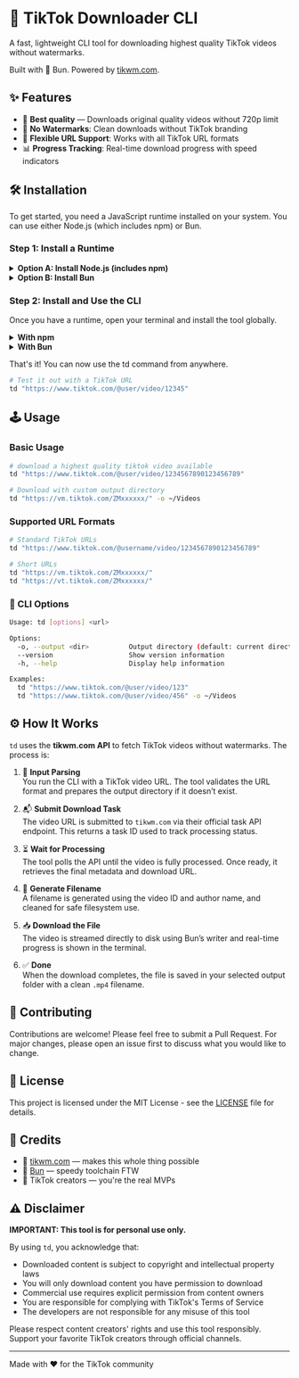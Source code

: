 # 🎵 TikTok Downloader CLI

A fast, lightweight CLI tool for downloading highest quality TikTok videos without watermarks.

Built with 🧪 Bun. Powered by [tikwm.com](https://tikwm.com/originalDownloader.html).


## ✨ Features

- 🎥 **Best quality** — Downloads original quality videos without 720p limit
- 🚫 **No Watermarks**: Clean downloads without TikTok branding
- 🔗 **Flexible URL Support**: Works with all TikTok URL formats
- 📊 **Progress Tracking**: Real-time download progress with speed indicators


## 🛠️ Installation

To get started, you need a JavaScript runtime installed on your system. You can use either Node.js (which includes npm) or Bun.

### Step 1: Install a Runtime

<details>
<summary><b>Option A: Install Node.js (includes npm)</b></summary>

The most common method. If you don't have it, get the LTS version from the [official Node.js website](https://nodejs.org/).

</details>

<details>
<summary><b>Option B: Install Bun</b></summary>

For the fastest experience. You can install it with a single command. See the [official Bun website](https://bun.sh) for details.

```bash
curl -fsSL [https://bun.sh/install](https://bun.sh/install) | bash
```

</details>

### Step 2: Install and Use the CLI
Once you have a runtime, open your terminal and install the tool globally.
<details>
<summary><b>With npm</b></summary>

```bash
npm install -g tiktok-downloader-cli
```
</details>

<details>
<summary><b>With Bun</b></summary>

```bash
bun install -g tiktok-downloader-cli
```
</details>

That's it! You can now use the td command from anywhere.

```bash
# Test it out with a TikTok URL
td "https://www.tiktok.com/@user/video/12345"
```

## 🕹️ Usage

### Basic Usage

```bash
# download a highest quality tiktok video available
td "https://www.tiktok.com/@user/video/1234567890123456789"

# Download with custom output directory
td "https://vm.tiktok.com/ZMxxxxxx/" -o ~/Videos
```

### Supported URL Formats

```bash
# Standard TikTok URLs
td "https://www.tiktok.com/@username/video/1234567890123456789"

# Short URLs
td "https://vm.tiktok.com/ZMxxxxxx/"
td "https://vt.tiktok.com/ZMxxxxxx/"
```

### 🔧 CLI Options

```bash
Usage: td [options] <url>

Options:
  -o, --output <dir>          Output directory (default: current directory)
  --version                   Show version information
  -h, --help                  Display help information

Examples:
  td "https://www.tiktok.com/@user/video/123"
  td "https://www.tiktok.com/@user/video/456" -o ~/Videos
```

## ⚙️ How It Works

`td` uses the **tikwm.com API** to fetch TikTok videos without watermarks. The process is:

1. 🧾 **Input Parsing**  
   You run the CLI with a TikTok video URL. The tool validates the URL format and prepares the output directory if it doesn’t exist.

2. 📬 **Submit Download Task**  
   The video URL is submitted to `tikwm.com` via their official task API endpoint. This returns a task ID used to track processing status.

3. ⏳ **Wait for Processing**  
   The tool polls the API until the video is fully processed. Once ready, it retrieves the final metadata and download URL.

4. 📄 **Generate Filename**  
   A filename is generated using the video ID and author name, and cleaned for safe filesystem use.

5. 📥 **Download the File**  
   The video is streamed directly to disk using Bun’s writer and real-time progress is shown in the terminal.

6. ✅ **Done**  
   When the download completes, the file is saved in your selected output folder with a clean `.mp4` filename.



## 🤝 Contributing

Contributions are welcome! Please feel free to submit a Pull Request. For major changes, please open an issue first to discuss what you would like to change.

## 📄 License

This project is licensed under the MIT License - see the [LICENSE](LICENSE) file for details.

## 💖 Credits

- 🧠 [tikwm.com](https://tikwm.com/originalDownloader.html) — makes this whole thing possible
- 🧪 [Bun](https://bun.sh) — speedy toolchain FTW
- 📱 TikTok creators — you're the real MVPs

## ⚠️ Disclaimer

**IMPORTANT: This tool is for personal use only.**

By using `td`, you acknowledge that:

- Downloaded content is subject to copyright and intellectual property laws
- You will only download content you have permission to download
- Commercial use requires explicit permission from content owners
- You are responsible for complying with TikTok's Terms of Service
- The developers are not responsible for any misuse of this tool

Please respect content creators' rights and use this tool responsibly. Support your favorite TikTok creators through official channels.

---

Made with ❤️ for the TikTok community

